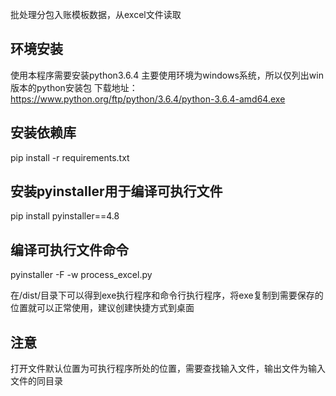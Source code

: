 批处理分包入账模板数据，从excel文件读取

## 环境安装
使用本程序需要安装python3.6.4
主要使用环境为windows系统，所以仅列出win版本的python安装包
下载地址：
https://www.python.org/ftp/python/3.6.4/python-3.6.4-amd64.exe

## 安装依赖库
pip install -r requirements.txt
## 安装pyinstaller用于编译可执行文件
pip install pyinstaller==4.8

## 编译可执行文件命令
pyinstaller -F -w process_excel.py

在/dist/目录下可以得到exe执行程序和命令行执行程序，将exe复制到需要保存的位置就可以正常使用，建议创建快捷方式到桌面

## 注意
打开文件默认位置为可执行程序所处的位置，需要查找输入文件，输出文件为输入文件的同目录

